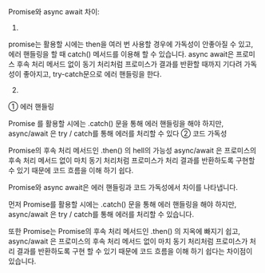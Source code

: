 Promise와 async await 차이:     

1.   
promise는 활용할 시에는 then을 여러 번 사용할 경우에 가독성이 안좋아질 수 있고, 에러 핸들링을 할 때 catch() 메서드를 이용해 할 수 있습니다. 
async await은 프로미스 후속 처리 메서드 없이 동기 처리처럼 프로미스가 결과를 반환할 때까지 기다려 가독성이 좋아지고, try-catch문으로 에러 핸들링을 한다.    



2.   
① 에러 핸들링

Promise 를 활용할 시에는 .catch() 문을 통해 에러 핸들링을 해야 하지만,
async/await 은 try / catch를 통해 에러를 처리할 수 있다
② 코드 가독성

Promise의 후속 처리 메서드인 .then() 의 hell의 가능성
async/await 은 프로미스의 후속 처리 메서드 없이 마치 동기 처리처럼 프로미스가 처리 결과를 반환하도록 구현할 수 있기 때문에 코드 흐름을 이해 하기 쉽다.





Promise와 async await은 에러 핸들링과 코드 가독성에서 차이를 나타냅니다.

먼저 Promise를 활용할 시에는 .catch() 문을 통해 에러 핸들링을 해야 하지만,
async/await 은 try / catch를 통해 에러를 처리할 수 있습니다.

또한 Promise는 Promise의 후속 처리 메서드인 .then() 의 지옥에 빠지기 쉽고,
async/await 은 프로미스의 후속 처리 메서드 없이 마치 동기 처리처럼 프로미스가 처리 결과를 반환하도록 구현 할 수 있기 때문에 코드 흐름을 이해 하기 쉽다는 차이점이 있습니다.

